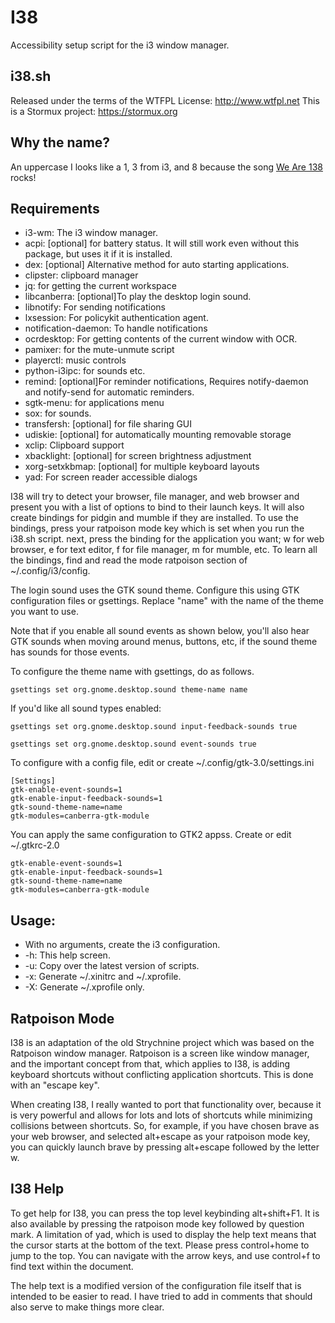 # I38

Accessibility setup script for the i3 window manager.

## i38.sh
Released under the terms of the WTFPL License: http://www.wtfpl.net
This is a Stormux project: https://stormux.org


## Why the name?

An uppercase I looks like a 1, 3 from i3, and 8 because the song [We Are 138](https://www.youtube.com/watch?v=-n2Mkdw4q44) rocks!


## Requirements

- i3-wm: The i3 window manager.
- acpi: [optional] for battery status. It will still work even without this package, but uses it if it is installed.
- dex: [optional] Alternative method for auto starting applications.
- clipster: clipboard manager
- jq: for getting the current workspace
- libcanberra: [optional]To play the desktop login sound.
- libnotify: For sending notifications
- lxsession: For policykit authentication agent.
- notification-daemon: To handle notifications
- ocrdesktop: For getting contents of the current window with OCR.
- pamixer: for the mute-unmute script
- playerctl: music controls
- python-i3ipc: for sounds etc.
- remind: [optional]For reminder notifications, Requires notify-daemon and notify-send for automatic reminders.
- sgtk-menu: for applications menu
- sox: for sounds.
- transfersh: [optional] for file sharing GUI
- udiskie: [optional] for automatically mounting removable storage
- xclip: Clipboard support
- xbacklight: [optional] for screen brightness adjustment
- xorg-setxkbmap: [optional] for multiple keyboard layouts
- yad: For screen reader accessible dialogs

I38 will try to detect your browser, file manager, and web browser and present you with a list of options to bind to their launch keys. It will also create bindings for pidgin and mumble if they are installed. To use the bindings, press your ratpoison mode key which is set when you run the i38.sh script. next, press the binding for the application you want; w for web browser, e for text editor, f for file manager, m for mumble, etc. To learn all the bindings, find and read the mode ratpoison section of ~/.config/i3/config.

The login sound uses the GTK sound theme. Configure this using GTK configuration files or gsettings. Replace "name" with the name of the theme you want to use.

Note that if you enable all sound events as shown below, you'll also hear GTK sounds when moving around menus, buttons, etc, if the sound theme has sounds for those events.

To configure the theme name with gsettings, do as follows.

    gsettings set org.gnome.desktop.sound theme-name name

If you'd like all sound types enabled:

    gsettings set org.gnome.desktop.sound input-feedback-sounds true

    gsettings set org.gnome.desktop.sound event-sounds true

To configure with a config file, edit or create ~/.config/gtk-3.0/settings.ini

    [Settings]
    gtk-enable-event-sounds=1
    gtk-enable-input-feedback-sounds=1
    gtk-sound-theme-name=name
    gtk-modules=canberra-gtk-module

You can apply the same configuration to GTK2 appss. Create or edit  ~/.gtkrc-2.0

    gtk-enable-event-sounds=1
    gtk-enable-input-feedback-sounds=1
    gtk-sound-theme-name=name
    gtk-modules=canberra-gtk-module

## Usage:

- With no arguments, create the i3 configuration.
- -h: This help screen.
- -u: Copy over the latest version of scripts.
- -x: Generate ~/.xinitrc and ~/.xprofile.
- -X: Generate ~/.xprofile only.


## Ratpoison Mode

I38 is an adaptation of the old Strychnine project which was based on the Ratpoison window manager. Ratpoison is a screen like window manager, and the important concept from that, which applies to I38, is adding keyboard shortcuts without conflicting application shortcuts. This is done with an "escape key".

When creating I38, I really wanted to port that functionality over, because it is very powerful and allows for lots and lots of shortcuts while minimizing collisions between shortcuts. So, for example, if you have chosen brave as your web browser, and selected alt+escape as your ratpoison mode key, you can quickly launch brave by pressing alt+escape followed by the letter w.


## I38 Help

To get help for I38, you can press the top level keybinding alt+shift+F1. It is also available by pressing the ratpoison mode key followed by question mark. A limitation of yad, which is used to display the help text means that the cursor starts at the bottom of the text. Please press control+home to jump to the top. You can navigate with the arrow keys, and use control+f to find text within the document.

The help text is a modified version of the configuration file itself that is intended to be easier to read. I have tried to add in comments that should also serve to make things more clear.
